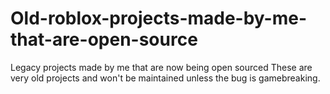 # Old-roblox-projects-made-by-me-that-are-open-source
Legacy projects made by me that are now being open sourced
These are very old projects and won't be maintained unless the bug is gamebreaking.
